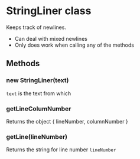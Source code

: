
# StringLiner class

Keeps track of newlines.

* Can deal with mixed newlines
* Only does work when calling any of the methods

## Methods

### new StringLiner(text)

`text` is the text from which

### getLineColumNumber

Returns the object { lineNumber, columnNumber }

### getLine(lineNumber)

Returns the string for line number `lineNumber`
